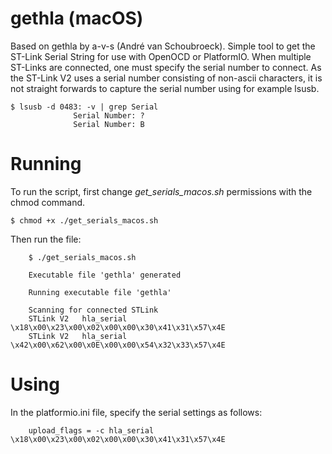 gethla (macOS)
==============

Based on gethla by a-v-s (André van Schoubroeck). Simple tool to get the ST-Link Serial String for use with OpenOCD or PlatformIO. When multiple ST-Links are connected,
one must specify the serial number to connect. As the ST-Link V2 uses a serial number consisting of non-ascii characters, it is not straight forwards to capture the serial number using for example lsusb.

```
$ lsusb -d 0483: -v | grep Serial
              Serial Number: ?
              Serial Number: B
```

Running
=======

To run the script, first change *get_serials_macos.sh* permissions with the chmod command.

```
$ chmod +x ./get_serials_macos.sh
```

Then run the file:

```
    $ ./get_serials_macos.sh

    Executable file 'gethla' generated

    Running executable file 'gethla'

    Scanning for connected STLink
    STLink V2   hla_serial \x18\x00\x23\x00\x02\x00\x00\x30\x41\x31\x57\x4E
    STLink V2   hla_serial \x42\x00\x62\x00\x0E\x00\x00\x54\x32\x33\x57\x4E
```

Using
=====

In the platformio.ini file, specify the serial settings as follows:

```
	upload_flags = -c hla_serial \x18\x00\x23\x00\x02\x00\x00\x30\x41\x31\x57\x4E
```
